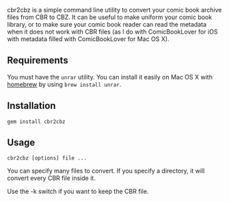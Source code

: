 cbr2cbz is a simple command line utility to convert your comic book archive files from CBR to CBZ. It can be useful to make uniform your comic book library, or to make sure your comic book reader can read the metadata when it does not work with CBR files (as I do with ComicBookLover for iOS with metadata filled with ComicBookLover for Mac OS X).

Requirements
------------

You must have the `unrar` utility. You can install it easily on Mac OS X with [homebrew](http://mxcl.github.com/homebrew/) by using `brew install unrar`.

Installation
------------

`gem install cbr2cbz`


Usage
-----

`cbr2cbz [options] file ...`

You can specify many files to convert. If you specify a directory, it will convert every CBR file inside it.

Use the -k switch if you want to keep the CBR file.
